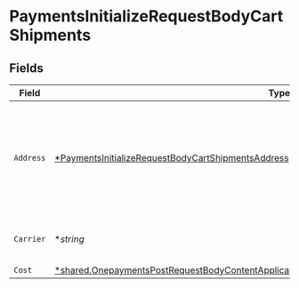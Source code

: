 # PaymentsInitializeRequestBodyCartShipments


## Fields

| Field                                                                                                                                                                                                           | Type                                                                                                                                                                                                            | Required                                                                                                                                                                                                        | Description                                                                                                                                                                                                     | Example                                                                                                                                                                                                         |
| --------------------------------------------------------------------------------------------------------------------------------------------------------------------------------------------------------------- | --------------------------------------------------------------------------------------------------------------------------------------------------------------------------------------------------------------- | --------------------------------------------------------------------------------------------------------------------------------------------------------------------------------------------------------------- | --------------------------------------------------------------------------------------------------------------------------------------------------------------------------------------------------------------- | --------------------------------------------------------------------------------------------------------------------------------------------------------------------------------------------------------------- |
| `Address`                                                                                                                                                                                                       | [*PaymentsInitializeRequestBodyCartShipmentsAddress](../../models/operations/paymentsinitializerequestbodycartshipmentsaddress.md)                                                                              | :heavy_minus_sign:                                                                                                                                                                                              | The Address object is used for shipping, and physical store address use cases.                                                                                                                                  |                                                                                                                                                                                                                 |
| `Carrier`                                                                                                                                                                                                       | **string*                                                                                                                                                                                                       | :heavy_minus_sign:                                                                                                                                                                                              | The name of the carrier selected.                                                                                                                                                                               | FedEx                                                                                                                                                                                                           |
| `Cost`                                                                                                                                                                                                          | [*shared.OnepaymentsPostRequestBodyContentApplication1jsonSchemaPropertiesCartPropertiesAmounts](../../models/shared/onepaymentspostrequestbodycontentapplication1jsonschemapropertiescartpropertiesamounts.md) | :heavy_minus_sign:                                                                                                                                                                                              | N/A                                                                                                                                                                                                             |                                                                                                                                                                                                                 |